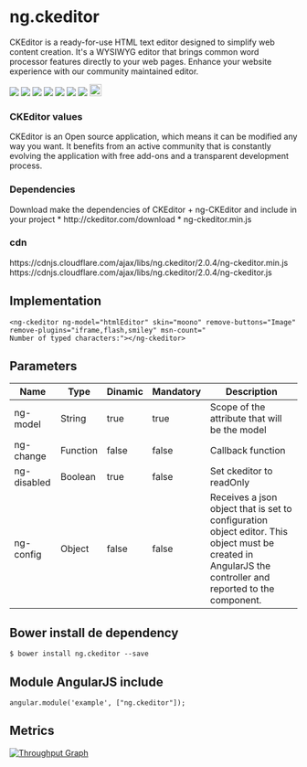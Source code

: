ng.ckeditor
===========
CKEditor is a ready-for-use HTML text editor designed to simplify web content creation. It's a WYSIWYG editor that brings common word processor features directly to your web pages. Enhance your website experience with our community maintained editor.

<p>
  <a href="https://gitter.im/miamarti/ng.ckeditor?utm_source=badge&utm_medium=badge&utm_campaign=pr-badge" target="_blank"><img src="https://badges.gitter.im/Join%20Chat.svg"></a>
  <a href="https://gitlab.com/miamarti/ng.ckeditor" target="_blank"><img src="https://img.shields.io/badge/gitlab-ng.ckeditor-yellow.svg"></a>
  <img src="https://img.shields.io/badge/ng.ckeditor-release-green.svg">
  <img src="https://img.shields.io/badge/version-2.0.5-blue.svg">
  <img src="https://img.shields.io/bower/v/bootstrap.svg"> 
  <img src="https://img.shields.io/github/license/mashape/apistatus.svg">
  <a href="https://github.com/miamarti/ng.ckeditor/tarball/master"><img src="https://img.shields.io/github/downloads/atom/atom/latest/total.svg"></a>
  <a href="http://waffle.io/miamarti/ng.ckeditor"><img alt='Stories in Ready' src='https://badge.waffle.io/miamarti/ng.ckeditor.svg?label=ready&title=Ready' height="21" /></a>
</p>

<h3>CKEditor values</h3>
CKEditor is an Open source application, which means it can be modified any way you want. It benefits from an active community that is constantly evolving the application with free add-ons and a transparent development process.

<h3>Dependencies</h3>
Download make the dependencies of CKEditor + ng-CKEditor and include in your project
* http://ckeditor.com/download
* ng-ckeditor.min.js
 
<h3>cdn</h3>
https://cdnjs.cloudflare.com/ajax/libs/ng.ckeditor/2.0.4/ng-ckeditor.min.js
https://cdnjs.cloudflare.com/ajax/libs/ng.ckeditor/2.0.4/ng-ckeditor.js

## Implementation
```
<ng-ckeditor ng-model="htmlEditor" skin="moono" remove-buttons="Image" remove-plugins="iframe,flash,smiley" msn-count="
Number of typed characters:"></ng-ckeditor>
```

## Parameters

| Name         | Type    | Dinamic | Mandatory | Description                                                  |
| ------------ | ------- | ------- | --------- | ------------------------------------------------------------ |
| ng-model     | String  | true    | true      | Scope of the attribute that will be the model                |
| ng-change    | Function | false  | false     | Callback function                                            |
| ng-disabled  | Boolean | true    | false     | Set ckeditor to readOnly                                     |
| ng-config    | Object  | false   | false     | Receives a json object that is set to configuration object editor. This object must be created in AngularJS the controller and reported to the component. |

## Bower install de dependency
```
$ bower install ng.ckeditor --save
```

## Module AngularJS include
```
angular.module('example', ["ng.ckeditor"]);
```

## Metrics

[![Throughput Graph](https://graphs.waffle.io/miamarti/ng.ckeditor/throughput.svg)](https://waffle.io/miamarti/ng.ckeditor/metrics/throughput)
